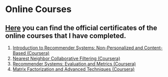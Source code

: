 # Online Courses

## <a href="https://github.com/kalhorghazal/Online-Courses/tree/master/Certificates">Here</a> you can find the official certificates of the online courses that I have completed.
<ol>
	<li><a href="https://www.coursera.org/account/accomplishments/verify/5ZE7V3BPHZLH">Introduction to Recommender Systems: Non-Personalized and Content-Based (Coursera)</a></li>
  <li><a href="https://www.coursera.org/account/accomplishments/verify/MBMJE5AMXYPW">Nearest Neighbor Collaborative Filtering (Coursera)</a></li>
  <li><a href="https://www.coursera.org/account/accomplishments/verify/YSYJBV5FJ46X">Recommender Systems: Evaluation and Metrics (Coursera)</a></li>
  <li><a href="https://www.coursera.org/account/accomplishments/verify/XGBL5KH6RXCK">Matrix Factorization and Advanced Techniques (Coursera)</a></li>
</ol>
